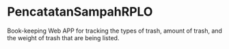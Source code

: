 # PencatatanSampahRPLO
Book-keeping Web APP for tracking the types of trash, amount of trash, and the weight of trash that are being listed. 
